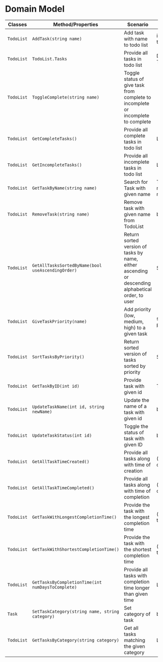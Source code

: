 # Domain Model

|Classes|Method/Properties|Scenario|Outputs|
|-------|-----------------|--------|-------|
|`TodoList`|`AddTask(string name)`|Add task with name to todo list| int ID of new task|
|`TodoList`|`TodoList.Tasks`|Provide all tasks in todo list | Dictionary<int, Task> |
|`TodoList`|`ToggleComplete(string name)` | Toggle status of give task from complete to incomplete or incomplete to complete|  |
|`TodoList`|`GetCompleteTasks()`| Provide all complete tasks in todo list | List<Task>|
|`TodoList`|`GetIncompleteTasks()`| Provide all incomplete tasks in todo list | List<Task>|
|`TodoList`|`GetTaskByName(string name)`| Search for Task with given name | Task, provide message if not found |
|`TodoList`|`RemoveTask(string name)` | Remove task with given name from TodoList | bool |
|`TodoList`|`GetAllTasksSortedByName(bool useAscendingOrder)` | Return sorted version of tasks by name, either ascending or descending alphabetical order, to user | Sorted List<Task>|
|`TodoList`|`GiveTaskPriority(name)` | Add priority (low, medium, high) to a given task | string current priority |
|`TodoList`|`SortTasksByPriority()` | Return sorted version of tasks sorted by priority | Sorted List<Taks> |
|`TodoList`|`GetTaskByID(int id)` | Provide task with given id | Task |
|`TodoList`|`UpdateTaskName(int id, string newName)` | Update the name of a task with given id | bool |
|`TodoList`|`UpdateTaskStatus(int id)` | Toggle the status of task with given ID | bool |
|`TodoList`|`GetAllTaskTimeCreated()` | Provide all tasks along with time of creation | (List<Task>, datetime) |
|`TodoList`|`GetAllTaskTimeCompleted()` | Provide all tasks along with time of completion | (List<Task>, datetime) |
|`TodoList`|`GetTaskWithLongestCompletionTime()` | Provide the task with the longest completion time | (<Task>, completion time) |
|`TodoList`|`GetTaskWithShortestCompletionTime()` | Provide the task with the shortest completion time | (<Task>, completion time) |
|`TodoList`|`GetTasksByCompletionTime(int numDaysToComplete)` | Provide all tasks with completion time longer than given time | List<Task> |
|`Task`| `SetTaskCategory(string name, string category)` | Set category of task | bool |
|`TodoList`|`GetTasksByCategory(string category)` | Get all tasks matching the given category | List<Task> | 